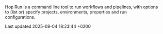 <div id="header">

</div>

<div id="content">

<div class="paragraph">

Hop Run is a command line tool to run workflows and pipelines, with options to (list or) specify projects, environments, properties and run configurations.

</div>

</div>

<div id="footer">

<div id="footer-text">

Last updated 2025-09-04 18:23:44 +0200

</div>

</div>
